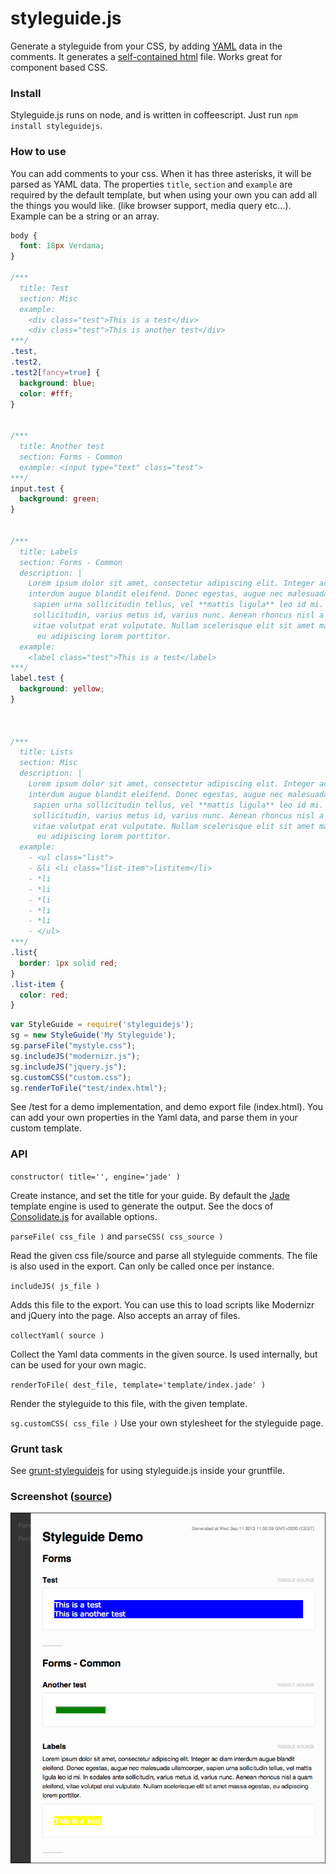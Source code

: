styleguide.js
=============

Generate a styleguide from your CSS, by adding [YAML](http://en.wikipedia.org/wiki/YAML) data in the comments. 
It generates a [self-contained html](test/index.html) file. Works great for component based CSS.


### Install
Styleguide.js runs on node, and is written in coffeescript. Just run `npm install styleguidejs`.


### How to use
You can add comments to your css. When it has three asterisks, it will be parsed as YAML data.
The properties `title`, `section` and `example` are required by the default template, but when using your own you can add all the things you would like. (like browser support, media query etc...). Example can be a string or an array.

````css
body {
  font: 18px Verdana;
}

/***
  title: Test
  section: Misc
  example:
    <div class="test">This is a test</div>
    <div class="test">This is another test</div>
***/
.test,
.test2,
.test2[fancy=true] {
  background: blue;
  color: #fff;
}


/***
  title: Another test
  section: Forms - Common
  example: <input type="text" class="test">
***/
input.test {
  background: green;
}


/***
  title: Labels
  section: Forms - Common
  description: |
    Lorem ipsum dolor sit amet, consectetur adipiscing elit. Integer ac diam
    interdum augue blandit eleifend. Donec egestas, augue nec malesuada ullamcorper,
     sapien urna sollicitudin tellus, vel **mattis ligula** leo id mi. In sodales ante
     sollicitudin, varius metus id, varius nunc. Aenean rhoncus nisl a quam eleifend,
     vitae volutpat erat vulputate. Nullam scelerisque elit sit amet massa egestas,
      eu adipiscing lorem porttitor.
  example:
    <label class="test">This is a test</label>
***/
label.test {
  background: yellow;
}



/***
  title: Lists
  section: Misc
  description: |
    Lorem ipsum dolor sit amet, consectetur adipiscing elit. Integer ac diam
    interdum augue blandit eleifend. Donec egestas, augue nec malesuada ullamcorper,
     sapien urna sollicitudin tellus, vel **mattis ligula** leo id mi. In sodales ante
     sollicitudin, varius metus id, varius nunc. Aenean rhoncus nisl a quam eleifend,
     vitae volutpat erat vulputate. Nullam scelerisque elit sit amet massa egestas,
      eu adipiscing lorem porttitor.
  example:
    - <ul class="list">
    - &li <li class="list-item">listitem</li>
    - *li
    - *li
    - *li
    - *li
    - *li
    - </ul>
***/
.list{
  border: 1px solid red;
}
.list-item {
  color: red;
}
````


````js
var StyleGuide = require('styleguidejs');
sg = new StyleGuide('My Styleguide');
sg.parseFile("mystyle.css");
sg.includeJS("modernizr.js");
sg.includeJS("jquery.js");
sg.customCSS("custom.css");
sg.renderToFile("test/index.html");
````

See /test for a demo implementation, and demo export file (index.html). You can add your own properties in the Yaml data,
and parse them in your custom template.


### API
`constructor( title='', engine='jade' )`

Create instance, and set the title for your guide. By default the [Jade](http://jade-lang.com/) template engine is used to generate the output. 
See the docs of [Consolidate.js](https://github.com/visionmedia/consolidate.js) for available options.

`parseFile( css_file )` and `parseCSS( css_source )`

Read the given css file/source and parse all styleguide comments. The file is also used in the export.
Can only be called once per instance.

`includeJS( js_file )`

Adds this file to the export. You can use this to load scripts like Modernizr and jQuery into the page. Also accepts an array of files.

`collectYaml( source )`

Collect the Yaml data comments in the given source. Is used internally, but can be used for your own magic.

`renderToFile( dest_file, template='template/index.jade' )`

Render the styleguide to this file, with the given template. 

`sg.customCSS( css_file )`
Use your own stylesheet for the styleguide page.


### Grunt task
See [grunt-styleguidejs](https://github.com/EightMedia/grunt-styleguidejs) for using styleguide.js inside your gruntfile.


### Screenshot ([source](test/index.html))
![Screenshot](screenshot.png)
